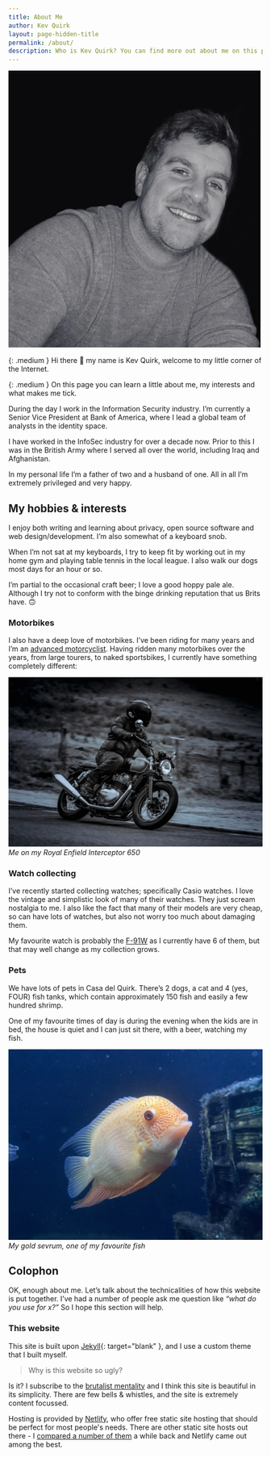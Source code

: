 ```yaml
---
title: About Me
author: Kev Quirk
layout: page-hidden-title
permalink: /about/
description: Who is Kev Quirk? You can find more out about me on this page.
---
```


<img class="about-pic" src="/assets/images/kevs-face.webp" alt="Kev's Face" />

{: .medium }
Hi there 👋 my name is Kev Quirk, welcome to my little corner of the Internet.

{: .medium }
On this page you can learn a little about me, my interests and what makes me tick.

During the day I work in the Information Security industry. I’m currently a Senior Vice President at Bank of America, where I lead a global team of analysts in the identity space.

I have worked in the InfoSec industry for over a decade now. Prior to this I was in the British Army where I served all over the world, including Iraq and Afghanistan.

In my personal life I’m a father of two and a husband of one. All in all I’m extremely privileged and very happy.

## My hobbies &amp; interests

I enjoy both writing and learning about privacy, open source software and web design/development. I’m also somewhat of a keyboard snob.

When I’m not sat at my keyboards, I try to keep fit by working out in my home gym and playing table tennis in the local league. I also walk our dogs most days for an hour or so.

I’m partial to the occasional craft beer; I love a good hoppy pale ale. Although I try not to conform with the binge drinking reputation that us Brits have. 🙃

### Motorbikes

I also have a deep love of motorbikes. I’ve been riding for many years and I’m an [advanced motorcyclist](https://www.iamroadsmart.com/). Having ridden many motorbikes over the years, from large tourers, to naked sportsbikes, I currently have something completely different:

![Me on my Royal Enfield](/assets/images/about/kev-on-enfield.webp)
*Me on my Royal Enfield Interceptor 650*

### Watch collecting

I’ve recently started collecting watches; specifically Casio watches. I love the vintage and simplistic look of many of their watches. They just scream nostalgia to me. I also like the fact that many of their models are very cheap, so can have lots of watches, but also not worry too much about damaging them.

My favourite watch is probably the [F-91W](/the-casio-f-91w-is-the-best-smartwatch/) as I currently have 6 of them, but that may well change as my collection grows.

### Pets

We have lots of pets in Casa del Quirk. There’s 2 dogs, a cat and 4 (yes, FOUR) fish tanks, which contain approximately 150 fish and easily a few hundred shrimp.

One of my favourite times of day is during the evening when the kids are in bed, the house is quiet and I can just sit there, with a beer, watching my fish.

![My gold sevrum](/assets/images/about/gold-sevrum.webp)
*My gold sevrum, one of my favourite fish*

## Colophon

OK, enough about me. Let’s talk about the technicalities of how this website is put together. I’ve had a number of people ask me question like *“what do you use for x?”* So I hope this section will help.

### This website

This site is built upon [Jekyll](https://jekyllrb.com){: target="blank" }, and I use a custom theme that I built myself.

> Why is this website so ugly?

Is it? I subscribe to the [brutalist mentality](/a-brutally-simple-site/) and I think this site is beautiful in its simplicity. There are few bells &amp; whistles, and the site is extremely content focussed.

Hosting is provided by [Netlify](https://netlify.com), who offer free static site hosting that should be perfect for most people's needs. There are other static site hosts out there - I [compared a number of them](/comparing-static-site-hosts-best-host-for-a-static-site) a while back and Netlify came out among the best.
